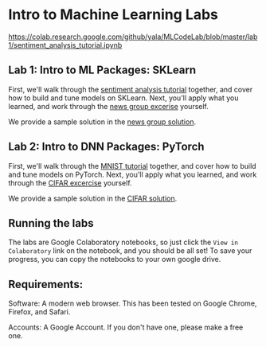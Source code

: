 # Intro to Machine Learning Labs

https://colab.research.google.com/github/yala/MLCodeLab/blob/master/lab1/sentiment_analysis_tutorial.ipynb
## Lab 1: Intro to ML Packages: SKLearn
First, we'll walk through the [sentiment analysis tutorial](https://colab.research.google.com/github/yala/MLCodeLab/blob/master/lab1/sentiment_analysis_tutorial.ipynb) together, and cover how to build and tune models on SKLearn. Next, you'll apply what you learned, and work through the [news group excerise](https://colab.research.google.com/github/yala/MLCodeLab/blob/master/lab1/news_groups_exercise.ipynb) yourself.

We provide a sample solution in the [news group solution](https://colab.research.google.com/github/yala/MLCodeLab/blob/master/lab1/sample_news_groups_solution.ipynb).

## Lab 2: Intro to DNN Packages: PyTorch
First, we'll walk through the [MNIST tutorial](https://colab.research.google.com/github/yala/MLCodeLab/blob/master/lab2/mnist_tutorial.ipynb) together, and cover how to build and tune models on PyTorch. Next, you'll apply what you learned, and work through the [CIFAR excercise](https://colab.research.google.com/github/yala/MLCodeLab/blob/master/lab2/cifar_exercise.ipynb) yourself. 

We provide a sample solution in the [CIFAR solution](https://colab.research.google.com/github/yala/MLCodeLab/blob/master/lab2/cifar_sample_solution.ipynb).


## Running the labs
The labs are Google Colaboratory notebooks, so just click the `View in Colaboratory` link on the notebook, and you should be all set!
To save your progress, you can copy the notebooks to your own google drive.

## Requirements:
Software: A modern web browser. This has been tested on Google Chrome, Firefox, and Safari.

Accounts: A Google Account. If you don't have one, please make a free one.
